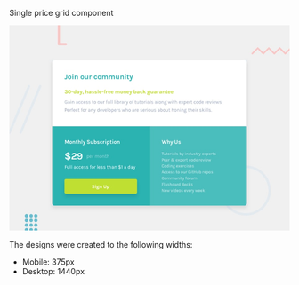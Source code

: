Single price grid component

![Design preview for the Single price grid component coding challenge](./design/desktop-preview.jpg)

The designs were created to the following widths:

- Mobile: 375px
- Desktop: 1440px

